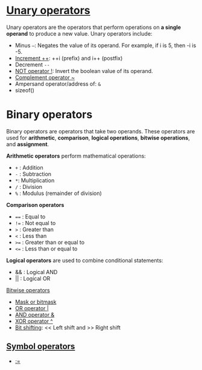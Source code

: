 # [Unary operators]()
Unary operators are the operators that perform operations on **a single operand** to produce a new value. Unary operators include:
* Minus ``–``: Negates the value of its operand. For example, if i is 5, then -i is -5.
* [Increment ++](Unary%20operators.md#increment-operator--i-prefix-and-i-postfix): ++i (prefix) and i++ (postfix)
* Decrement ``--``
* [NOT operator !](Unary%20operators.md#not-operator-): Invert the boolean value of its operand.
* [Complement operator ~]()
* Ampersand operator/address of: ``&``
* sizeof()
# Binary operators
Binary operators are operators that take two operands. These operators are used for **arithmetic**, **comparison**, **logical operations**, **bitwise operations**, and **assignment**.

**Arithmetic operators** perform mathematical operations:
* ``+`` : Addition
* ``-`` : Subtraction
* ``*``: Multiplication
* ``/`` : Division
* ``%`` : Modulus (remainder of division)

**Comparison operators**
* ``==`` : Equal to
* ``!=`` : Not equal to
* ``>`` : Greater than
* ``<`` : Less than
* ``>=`` : Greater than or equal to
* ``<=`` : Less than or equal to

**Logical operators** are used to combine conditional statements:

* && : Logical AND
* || : Logical OR

[Bitwise operators](Bitwise%20operators.md)
* [Mask or bitmask]()
* [OR operator |]()
* [AND operator &]()
* [XOR operator ^]()
* [Bit shifting](): << Left shift and >> Right shift

## [Symbol operators](Symbol%20operator.md)

* [:=]()
